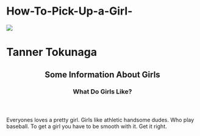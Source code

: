 # How-To-Pick-Up-a-Girl-
<img src="http://greatwestleague.com.ismmedia.com/ISM3/thumbcache/914fcdea35f170f39bf8954bb4393a98.500.jpg">
<h1>Tanner Tokunaga</h1>
<html>
  <head>
    <meta charset="utf-8">
  </head>
  <body>
        <header>
      <h2>Some Information About Girls</h2>
      <h3>What Do Girls Like?</h3>
    </header>
Everyones loves a pretty girl. Girls like athletic handsome dudes. Who play baseball. To get a girl you have to be smooth with it. Get it right. 
